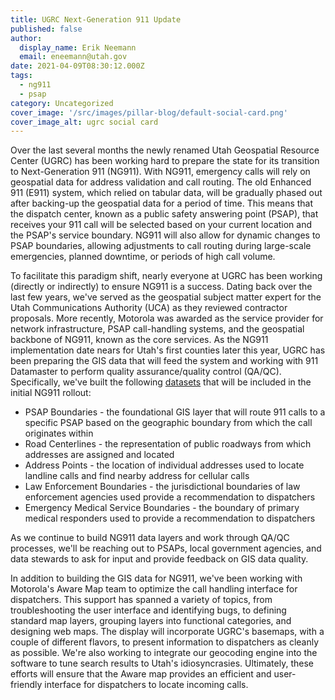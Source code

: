 ```yaml
---
title: UGRC Next-Generation 911 Update
published: false
author:
  display_name: Erik Neemann
  email: eneemann@utah.gov
date: 2021-04-09T08:30:12.000Z
tags:
  - ng911
  - psap
category: Uncategorized
cover_image: '/src/images/pillar-blog/default-social-card.png'
cover_image_alt: ugrc social card
---
```


Over the last several months the newly renamed Utah Geospatial Resource Center (UGRC) has been working hard to prepare the state for its transition to Next-Generation 911 (NG911). With NG911, emergency calls will rely on geospatial data for address validation and call routing. The old Enhanced 911 (E911) system, which relied on tabular data, will be gradually phased out after backing-up the geospatial data for a period of time. This means that the dispatch center, known as a public safety answering point (PSAP), that receives your 911 call will be selected based on your current location and the PSAP's service boundary. NG911 will also allow for dynamic changes to PSAP boundaries, allowing adjustments to call routing during large-scale emergencies, planned downtime, or periods of high call volume.

To facilitate this paradigm shift, nearly everyone at UGRC has been working (directly or indirectly) to ensure NG911 is a success. Dating back over the last few years, we've served as the geospatial subject matter expert for the Utah Communications Authority (UCA) as they reviewed contractor proposals. More recently, Motorola was awarded as the service provider for network infrastructure, PSAP call-handling systems, and the geospatial backbone of NG911, known as the core services. As the NG911 implementation date nears for Utah's first counties later this year, UGRC has been preparing the GIS data that will feed the system and working with 911 Datamaster to perform quality assurance/quality control (QA/QC). Specifically, we've built the following [datasets](/products/sgid/911) that will be included in the initial NG911 rollout:

- PSAP Boundaries - the foundational GIS layer that will route 911 calls to a specific PSAP based on the geographic boundary from which the call originates within
- Road Centerlines - the representation of public roadways from which addresses are assigned and located
- Address Points - the location of individual addresses used to locate landline calls and find nearby address for cellular calls
- Law Enforcement Boundaries - the jurisdictional boundaries of law enforcement agencies used provide a recommendation to dispatchers
- Emergency Medical Service Boundaries - the boundary of primary medical responders used to provide a recommendation to dispatchers

As we continue to build NG911 data layers and work through QA/QC processes, we'll be reaching out to PSAPs, local government agencies, and data stewards to ask for input and provide feedback on GIS data quality.

In addition to building the GIS data for NG911, we've been working with Motorola's Aware Map team to optimize the call handling interface for dispatchers. This support has spanned a variety of topics, from troubleshooting the user interface and identifying bugs, to defining standard map layers, grouping layers into functional categories, and designing web maps. The display will incorporate UGRC's basemaps, with a couple of different flavors, to present information to dispatchers as cleanly as possible. We're also working to integrate our geocoding engine into the software to tune search results to Utah's idiosyncrasies. Ultimately, these efforts will ensure that the Aware map provides an efficient and user-friendly interface for dispatchers to locate incoming calls.

